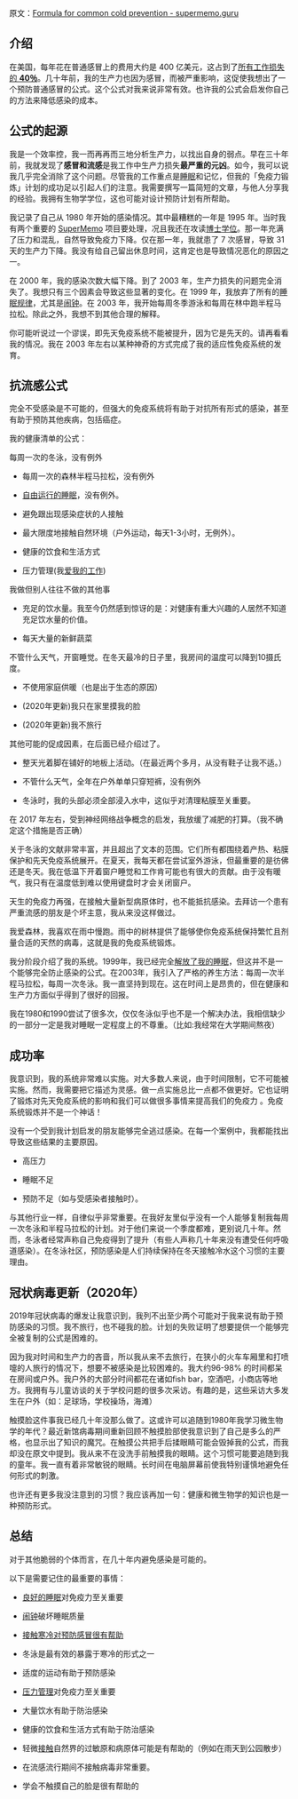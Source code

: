 原文：[Formula for common cold prevention - supermemo.guru](https://supermemo.guru/wiki/Formula_for_common_cold_prevention)

## 介绍

在美国，每年花在普通感冒上的费用大约是 400 亿美元，这占到了[所有工作损失的 **40％**](http://jamanetwork.com/journals/jamainternalmedicine/fullarticle/215118)。几十年前，我的生产力也因为感冒，而被严重影响，这促使我想出了一个预防普通感冒的公式。这个公式对我来说非常有效。也许我的公式会启发你自己的方法来降低感染的成本。

## 公式的起源

我是一个效率控，我一而再再而三地分析生产力，以找出自身的弱点。早在三十年前，我就发现了**感冒和流感**是我工作中生产力损失**最严重的元凶**。如今，我可以说我几乎完全消除了这个问题。尽管我的工作重点是[睡眠](https://supermemo.guru/wiki/Science_of_sleep)和记忆，但我的「免疫力锻炼」计划的成功足以引起人们的注意。我需要撰写一篇简短的文章，与他人分享我的经验。我拥有生物学学位，这也可能对设计预防计划有所帮助。

我记录了自己从 1980 年开始的感染情况。其中最糟糕的一年是 1995 年。当时我有两个重要的 [SuperMemo](https://supermemo.guru/wiki/SuperMemo) 项目要处理，况且我还在攻读[博士学位](https://supermemo.guru/wiki/Economics_of_learning)。那一年充满了压力和混乱，自然导致免疫力下降。仅在那一年，我就患了 7 次感冒，导致 31 天的生产力下降。我没有给自己留出休息时间，这肯定也是导致情况恶化的原因之一。

在 2000 年，我的感染次数大幅下降。到了 2003 年，生产力损失的问题完全消失了。我想只有三个因素会导致这些显著的变化。在 1999 年，我放弃了所有的[睡眠规律](https://supermemo.guru/wiki/Free_running_sleep)，尤其是[闹钟](https://supermemo.guru/wiki/Alarm_clock)。在 2003 年，我开始每周冬季游泳和每周在林中跑半程马拉松。除此之外，我想不到其他合理的解释。

你可能听说过一个谬误，即先天免疫系统不能被提升，因为它是先天的。请再看看我的情况。我在 2003 年左右以某种神奇的方式完成了我的适应性免疫系统的发育。

## 抗流感公式

完全不受感染是不可能的，但强大的免疫系统将有助于对抗所有形式的感染，甚至有助于预防其他疾病，包括癌症。

我的健康清单的公式：

每周一次的冬泳，没有例外

- 每周一次的森林半程马拉松，没有例外

- [自由运行的睡眠](https://supermemo.guru/wiki/Free_running_sleep)，没有例外。

- 避免跟出现感染症状的人接触

- 最大限度地接触自然环境（户外运动，每天1-3小时，无例外）。

- 健康的饮食和生活方式

- 压力管理(我[爱我的工作](https://supermemo.guru/wiki/Pleasure_of_learning))

我做但别人往往不做的其他事

- 充足的饮水量。我至今仍然感到惊讶的是：对健康有重大兴趣的人居然不知道充足饮水量的价值。

- 每天大量的新鲜蔬菜

不管什么天气，开窗睡觉。在冬天最冷的日子里，我房间的温度可以降到10摄氏度。

- 不使用家庭供暖（也是出于生态的原因）

- (2020年更新)我只在家里摸我的脸

- (2020年更新)我不旅行

其他可能的促成因素，在后面已经介绍过了。

- 整天光着脚在铺好的地板上活动。（在最近两个多月，从没有鞋子让我不适。）

- 不管什么天气，全年在户外单单只穿短裤，没有例外

- 冬泳时，我的头部必须全部浸入水中，这似乎对清理粘膜至关重要。

在 2017 年左右，受到神经网络战争概念的启发，我放缓了减肥的打算。（我不确定这个措施是否正确）

关于冬泳的文献非常丰富，并且超出了文本的范围。它们所有都围绕着产热、粘膜保护和先天免疫系统展开。在夏天，我每天都在尝试室外游泳，但最重要的是彷佛还是冬天。我在低温下开着窗户睡觉和工作肯可能也有很大的贡献。由于没有暖气，我只有在温度低到难以使用键盘时才会关闭窗户。

天生的免疫力再强，在接触大量新型病原体时，也不能抵抗感染。去拜访一个患有严重流感的朋友是个坏主意，我从来没这样做过。

我爱森林，我喜欢在雨中慢跑。雨中的树林提供了能够使你免疫系统保持繁忙且剂量合适的天然的病毒，这就是我的免疫系统锻炼。

我分阶段介绍了我的系统。1999年，我已经完全[解放了我的睡眠](https://supermemo.guru/wiki/Free_running_sleep)，但这并不是一个能够完全防止感染的公式。在2003年，我引入了严格的养生方法：每周一次半程马拉松，每周一次冬泳。我一直坚持到现在。这在时间上是昂贵的，但在健康和生产力方面似乎得到了很好的回报。

我在1980和1990尝试了很多次，仅仅冬泳似乎也不是一个解决办法，我相信缺少的一部分一定是我对睡眠一定程度上的不尊重。（比如:我经常在大学期间熬夜）

## 成功率

我意识到，我的系统非常难以实施。对大多数人来说，由于时间限制，它不可能被实施。然而，我需要把它描述为灵感。做一点实施总比一点都不做更好。它也证明了锻炼对先天免疫系统的影响和我们可以做很多事情来提高我们的免疫力 。免疫系统锻炼并不是一个神话！

没有一个受到我计划启发的朋友能够完全逃过感染。在每一个案例中，我都能找出导致这些结果的主要原因。

- 高压力

- 睡眠不足

- 预防不足（如与受感染者接触时）。

与其他行业一样，自律似乎非常重要。在我好友里似乎没有一个人能够复制我每周一次冬泳和半程马拉松的计划。对于他们来说一个季度都难，更别说几十年。然而，冬泳者经常声称自己免疫得到了提升（有些人声称几十年来没有遭受任何呼吸道感染）。在冬泳社区，预防感染是人们持续保持在冬天接触冷水这个习惯的主要理由。

## 冠状病毒更新（2020年）

2019年冠状病毒的爆发让我意识到，我列不出至少两个可能对于我来说有助于预防感染的习惯。我不旅行，也不碰我的脸。计划的失败证明了想要提供一个能够完全被复制的公式是困难的。

因为我对时间和生产力的吝啬，所以我从来不去旅行，在狭小的火车车厢里和打喷嚏的人旅行的情况下，想要不被感染是比较困难的。我大约96-98% 的时间都呆在房间或户外。我户外的大部分时间都花在诸如fish bar，空酒吧，小商店等地方。我拥有与儿童访谈的关于学校问题的很多次采访。有趣的是，这些采访大多发生在户外（如：足球场，学校操场，海滩）

触摸脸这件事我已经几十年没那么做了。这或许可以追随到1980年我学习微生物学的年代？最近新馆病毒期间重新回顾不触摸脸部使我意识到了自己是多么的严格，也显示出了知识的魔咒。在触摸公共把手后揉眼睛可能会毁掉我的公式，而我却没在原文中提到。我从来不在没洗手前触摸我的眼睛。这个习惯可能要追随到我的童年。我一直有着非常敏锐的眼睛。长时间在电脑屏幕前使我特别谨慎地避免任何形式的刺激。

也许还有更多我没注意到的习惯？我应该再加一句：健康和微生物学的知识也是一种预防形式。

## 总结

对于其他脆弱的个体而言，在几十年内避免感染是可能的。

以下是需要记住的最重要的事情：

- [良好的睡眠](https://supermemo.guru/wiki/Science_of_sleep)对免疫力至关重要

- [闹钟](https://supermemo.guru/wiki/Alarm_clock)破坏睡眠质量

- [接触寒冷对预防感冒很有帮助](https://supermemo.guru/wiki/Myth:_We_catch_a_cold_from_cold)

- 冬泳是最有效的暴露于寒冷的形式之一

- 适度的运动有助于预防感染

- [压力管理](https://supermemo.guru/wiki/Stress_resilience)对免疫力至关重要

- 大量饮水有助于防治感染

- 健康的饮食和生活方式有助于防治感染

- 轻微[接触](https://supermemo.guru/wiki/Daycare_infections)自然界的过敏原和病原体可能是有帮助的（例如在雨天到公园散步）

- 在流感流行期间不接触病毒非常重要。

- 学会不触摸自己的脸是很有帮助的